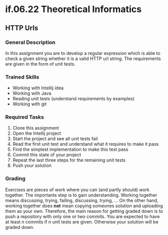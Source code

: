 # if.06.22 Theoretical Informatics
## HTTP Urls

### General Description
In this assignment you are to develop a regular expression which is able to check a given string whether it is a valid HTTP url string. The requirements are given in the form of unit tests.

### Trained Skills
- Working with Intellij idea
- Working with Java
- Reading unit tests (understand requirements by examples)
- Working with git

### Required Tasks
1. Clone this assignment
1. Open the Intellij project
1. Start the project and see all unit tests fail
1. Read the first unit test and understand what it requires to make it pass
1. Find the simplest implementation to make this test pass
1. Commit this state of your project
1. Repeat the last three steps for the remaining unit tests
1. Push your solution

### Grading
Exercises are pieces of work where you can (and partly should) work together. The importants step is to gain understanding. Working together means discussing, trying, failing, discussing, trying, ... On the other hand, working together does **not** mean copying someones solution and uploading them as your own. Therefore, the main reason for getting graded down is to push a repository with only one or two commits. You are expected to have at least *n* commits if *n* unit tests are given. Otherwise your solution will be graded down.
